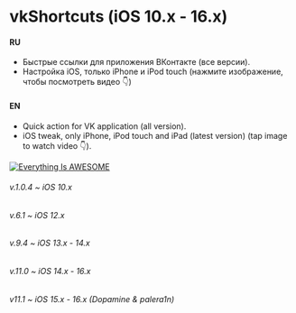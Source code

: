 # vkShortcuts (iOS 10.x - 16.x)

#### RU

- Быстрые ссылки для приложения ВКонтакте (все версии).
- Настройка iOS, только iPhone и iPod touch (нажмите изображение, чтобы посмотреть видео 👇)

#### EN

- Quick action for VK application (all version).
- iOS tweak, only iPhone, iPod touch and iPad (latest version) (tap image to watch video 👇).

[![Everything Is AWESOME](https://i.imgur.com/47QC5gO.png)](https://www.youtube.com/watch?v=fmFozJeVvN0 "Everything Is AWESOME")

###### v.1.0.4 ~ iOS 10.x

###### v.6.1 ~ iOS 12.x

###### v.9.4 ~ iOS 13.x - 14.x

###### v.11.0 ~ iOS 14.x - 16.x

###### v11.1 ~ iOS 15.x - 16.x (Dopamine & palera1n)
